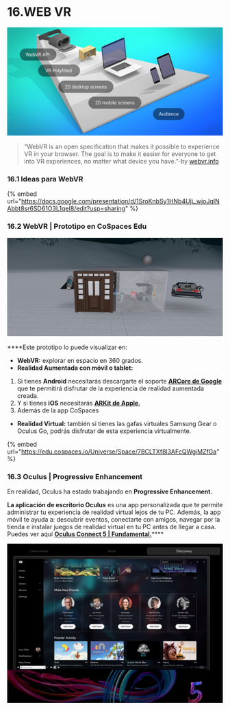 # 16.WEB VR

![](.gitbook/assets/progressiveenhacementproject.png)

> “WebVR is an open specification that makes it possible to experience VR in your browser. The goal is to make it easier for everyone to get into VR experiences, no matter what device you have.”-by [webvr.info](https://webvr.info/)

### 16.1 Ideas para WebVR

{% embed url="https://docs.google.com/presentation/d/1SroKnbSy1HNb4Uj\_wjoJqINAbbt8sr6SD61O3L1qeI8/edit?usp=sharing" %}

### 16.2 WebVR \| Prototipo en CoSpaces Edu

![](.gitbook/assets/onboarding_presentacionsala_externo.png)

  
****Este prototipo lo puede visualizar en:

* **WebVR:** explorar en espacio en 360 grados. 
* **Realidad Aumentada con móvil o tablet:** 

1. Si tienes **Android** necesitarás descargarte el soporte [**ARCore de Google** ](https://developers.google.com/ar/)que te permitirá disfrutar de la experiencia de realidad aumentada creada. 
2. Y si tienes **iOS** necesitarás [**ARKit de Apple**.](https://developer.apple.com/arkit/)
3. Además de la app CoSpaces

* **Realidad Virtual:** también si tienes las gafas virtuales Samsung Gear o Oculus Go, podrás disfrutar de esta experiencia virtualmente.

{% embed url="https://edu.cospaces.io/Universe/Space/7BCLTXf8l3AFcQWgiMZfGa" %}

### 16.3 Oculus \| Progressive Enhancement

En realidad, Oculus ha estado trabajando en **Progressive Enhancement.**

**La aplicación de escritorio Oculus** es una app personalizada que te permite administrar tu experiencia de realidad virtual lejos de tu PC. Además, la app móvil te ayuda a: descubrir eventos, conectarte con amigos, navegar por la tienda e instalar juegos de realidad virtual en tu PC antes de llegar a casa. Puedes ver aquí [**Oculus Connect 5 \| Fundamental.**](https://www.youtube.com/watch?v=o7OpS7pZ5ok&feature=youtu.be)\*\*\*\*

![](.gitbook/assets/oculusconnect5_pressvr.png)

  


